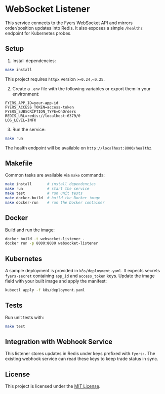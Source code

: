# WebSocket Listener

This service connects to the Fyers WebSocket API and mirrors order/position updates into Redis. It also exposes a simple `/healthz` endpoint for Kubernetes probes.

## Setup

1. Install dependencies:

```bash
make install
```

   This project requires `httpx` version `>=0.24,<0.25`.

2. Create a `.env` file with the following variables or export them in your environment:

```
FYERS_APP_ID=your-app-id
FYERS_ACCESS_TOKEN=access-token
FYERS_SUBSCRIPTION_TYPE=OnOrders
REDIS_URL=redis://localhost:6379/0
LOG_LEVEL=INFO
```

3. Run the service:

```bash
make run
```

The health endpoint will be available on `http://localhost:8000/healthz`.

## Makefile

Common tasks are available via `make` commands:

```bash
make install       # install dependencies
make run           # start the service
make test          # run unit tests
make docker-build  # build the Docker image
make docker-run    # run the Docker container
```

## Docker

Build and run the image:

```bash
docker build -t websocket-listener .
docker run -p 8000:8000 websocket-listener
```

## Kubernetes

A sample deployment is provided in `k8s/deployment.yaml`. It expects secrets `fyers-secret` containing `app_id` and `access_token` keys. Update the image field with your built image and apply the manifest:

```bash
kubectl apply -f k8s/deployment.yaml
```

## Tests

Run unit tests with:

```bash
make test
```

## Integration with Webhook Service

This listener stores updates in Redis under keys prefixed with `fyers:`. The existing webhook service can read these keys to keep trade status in sync.

## License

This project is licensed under the [MIT License](LICENSE).
